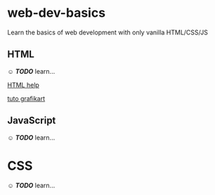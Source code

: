 # web-dev-basics
Learn the basics of web development with only vanilla HTML/CSS/JS

## HTML

:relaxed: ***TODO*** learn...

[HTML help](https://developer.mozilla.org/fr/docs/Web/HTML)

[tuto grafikart](https://developer.mozilla.org/fr/docs/Web/HTML)

## JavaScript

:relaxed: ***TODO*** learn...

# CSS

:relaxed: ***TODO*** learn...
